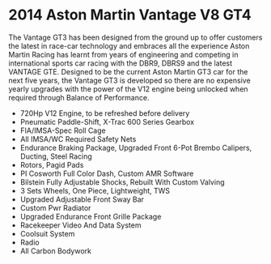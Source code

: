 # 2014 Aston Martin Vantage V8 GT4

The Vantage GT3 has been designed from the ground up to offer customers the latest in race-car technology and embraces all the experience Aston Martin Racing has learnt from years of engineering and competing in international sports car racing with the DBR9, DBRS9 and the latest VANTAGE GTE. Designed to be the current Aston Martin GT3 car for the next five years, the Vantage GT3 is developed so there are no expensive yearly upgrades with the power of the V12 engine being unlocked when required through Balance of Performance.

* 720Hp V12 Engine, to be refreshed before delivery
* Pneumatic Paddle-Shift, X-Trac 600 Series Gearbox
* FIA/IMSA-Spec Roll Cage
* All IMSA/WC Required Safety Nets
* Endurance Braking Package, Upgraded Front 6-Pot Brembo Calipers, Ducting, Steel Racing
* Rotors, Pagid Pads
* PI Cosworth Full Color Dash, Custom AMR Software
* Bilstein Fully Adjustable Shocks, Rebuilt With Custom Valving
* 3 Sets Wheels, One Piece, Lightweight, TWS
* Upgraded Adjustable Front Sway Bar
* Custom Pwr Radiator
* Upgraded Endurance Front Grille Package
* Racekeeper Video And Data System
* Coolsuit System
* Radio
* All Carbon Bodywork